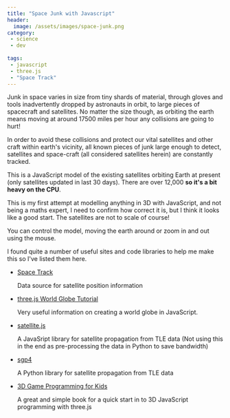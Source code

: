 ```yaml
---
title: "Space Junk with Javascript"
header:
  image: /assets/images/space-junk.png
category:
 - science
 - dev
 
tags:
 - javascript
 - three.js
 - "Space Track"
---
```


Junk in space varies in size from tiny shards of material, through gloves and tools 
inadvertently dropped by astronauts in orbit, to large pieces of spacecraft and satellites.
No matter the size though, as orbiting the earth means moving at around 17500 miles per hour
any collisions are going to hurt!

In order to avoid these collisions and protect our vital satellites and other craft within
earth's vicinity, all known pieces of junk large enough to detect, satellites and space-craft
(all considered satellites herein) are constantly tracked. 

This is a JavaScript model of the existing satellites orbiting Earth at present 
(only satellites updated in last 30 days). There are over 12,000 <strong>so it's a bit 
heavy on the CPU</strong>.  

<div id="space-junk" style="width:100%; background:black;"></div>
<script src="https://code.jquery.com/jquery-3.2.1.min.js"></script>
<script src="/assets/js/threejs/three.min.js"></script>
<script src="/assets/js/threejs/OrbitControls.js"></script>
<script src="/assets/js/space-junk.js"></script>


This is my first attempt at modelling anything in 3D with JavaScript, and not being a maths expert, 
I need to confirm how correct it is, but I think it looks like a good start. The satellites are
not to scale of course! 

You can control the model, moving the earth around or zoom in and out using the mouse.

I found quite a number of useful sites and code libraries to help me make this so I've listed
them here.


* [Space Track](https://www.space-track.org)

  Data source for satellite position information
  
* [three.js World Globe Tutorial](http://www.smartjava.org/content/render-open-data-3d-world-globe-threejs)

  Very useful information on creating a world globe in JavaScript.
  
* [satellite.js](https://github.com/shashwatak/satellite-js)

  A JavaSript library for satellite propagation from TLE data (Not using this in the end as
    pre-processing the data in Python to save bandwidth)
    
* [sgp4](https://pypi.python.org/pypi/sgp4)

  A Python library for satellite propagation from TLE data
  
* [3D Game Programming for Kids](http://www.amazon.co.uk/gp/product/B00HUEG8O6/ref=as_li_tl?ie=UTF8&camp=1634&creative=19450&creativeASIN=B00HUEG8O6&linkCode=as2&tag=chrismacphers-21)

  A great and simple book for a quick start in to 3D JavaScript programming with three.js 







